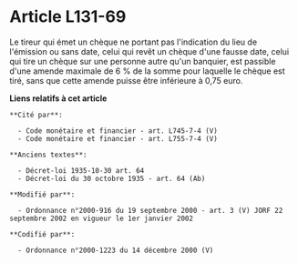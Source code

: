 # Article L131-69

Le tireur qui émet un chèque ne portant pas l'indication du lieu de l'émission ou sans date, celui qui revêt un chèque d'une
fausse date, celui qui tire un chèque sur une personne autre qu'un banquier, est passible d'une amende maximale de 6 % de la
somme pour laquelle le chèque est tiré, sans que cette amende puisse être inférieure à 0,75 euro.

**Liens relatifs à cet article**

	**Cité par**:

	  - Code monétaire et financier - art. L745-7-4 (V)
	  - Code monétaire et financier - art. L755-7-4 (V)

	**Anciens textes**:

	  - Décret-loi 1935-10-30 art. 64
	  - Décret-loi du 30 octobre 1935 - art. 64 (Ab)

	**Modifié par**:

	  - Ordonnance n°2000-916 du 19 septembre 2000 - art. 3 (V) JORF 22 septembre 2002 en vigueur le 1er janvier 2002

	**Codifié par**:

	  - Ordonnance n°2000-1223 du 14 décembre 2000 (V)
